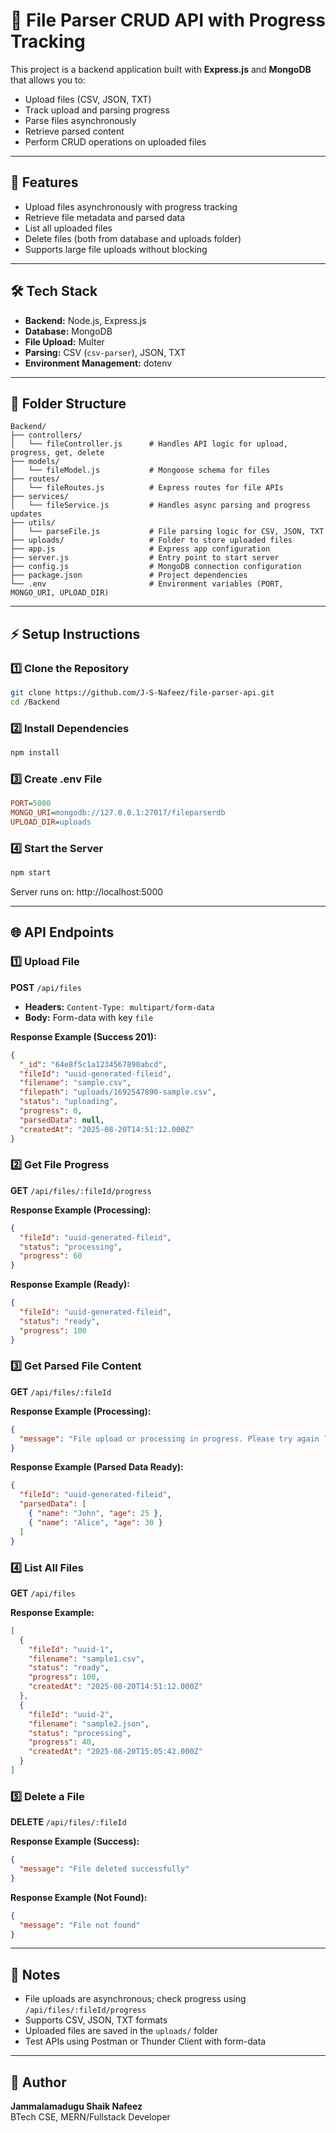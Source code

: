 # 📂 File Parser CRUD API with Progress Tracking

This project is a backend application built with **Express.js** and **MongoDB** that allows you to:

- Upload files (CSV, JSON, TXT)  
- Track upload and parsing progress  
- Parse files asynchronously  
- Retrieve parsed content  
- Perform CRUD operations on uploaded files  

---

## 🚀 Features
- Upload files asynchronously with progress tracking  
- Retrieve file metadata and parsed data  
- List all uploaded files  
- Delete files (both from database and uploads folder)  
- Supports large file uploads without blocking  

---

## 🛠️ Tech Stack
- **Backend:** Node.js, Express.js  
- **Database:** MongoDB  
- **File Upload:** Multer  
- **Parsing:** CSV (`csv-parser`), JSON, TXT  
- **Environment Management:** dotenv  

---

## 📂 Folder Structure

```
Backend/
├── controllers/
│   └── fileController.js      # Handles API logic for upload, progress, get, delete
├── models/
│   └── fileModel.js           # Mongoose schema for files
├── routes/
│   └── fileRoutes.js          # Express routes for file APIs
├── services/
│   └── fileService.js         # Handles async parsing and progress updates
├── utils/
│   └── parseFile.js           # File parsing logic for CSV, JSON, TXT
├── uploads/                   # Folder to store uploaded files
├── app.js                     # Express app configuration
├── server.js                  # Entry point to start server
├── config.js                  # MongoDB connection configuration
├── package.json               # Project dependencies
└── .env                       # Environment variables (PORT, MONGO_URI, UPLOAD_DIR)
```

---

## ⚡ Setup Instructions

### 1️⃣ **Clone the Repository**
```bash
git clone https://github.com/J-S-Nafeez/file-parser-api.git
cd /Backend
```

### 2️⃣ **Install Dependencies**
```bash
npm install
```

### 3️⃣ **Create .env File**
```ini
PORT=5000
MONGO_URI=mongodb://127.0.0.1:27017/fileparserdb
UPLOAD_DIR=uploads
```

### 4️⃣ **Start the Server**
```bash
npm start
```
Server runs on: http://localhost:5000

---

## 🌐 API Endpoints

### 1️⃣ Upload File
**POST** `/api/files`

- **Headers:** `Content-Type: multipart/form-data`
- **Body:** Form-data with key `file`

**Response Example (Success 201):**
```json
{
  "_id": "64e8f5c1a1234567890abcd",
  "fileId": "uuid-generated-fileid",
  "filename": "sample.csv",
  "filepath": "uploads/1692547890-sample.csv",
  "status": "uploading",
  "progress": 0,
  "parsedData": null,
  "createdAt": "2025-08-20T14:51:12.000Z"
}
```

### 2️⃣ Get File Progress
**GET** `/api/files/:fileId/progress`

**Response Example (Processing):**
```json
{
  "fileId": "uuid-generated-fileid",
  "status": "processing",
  "progress": 60
}
```

**Response Example (Ready):**
```json
{
  "fileId": "uuid-generated-fileid",
  "status": "ready",
  "progress": 100
}
```

### 3️⃣ Get Parsed File Content
**GET** `/api/files/:fileId`

**Response Example (Processing):**
```json
{
  "message": "File upload or processing in progress. Please try again later."
}
```

**Response Example (Parsed Data Ready):**
```json
{
  "fileId": "uuid-generated-fileid",
  "parsedData": [
    { "name": "John", "age": 25 },
    { "name": "Alice", "age": 30 }
  ]
}
```

### 4️⃣ List All Files
**GET** `/api/files`

**Response Example:**
```json
[
  {
    "fileId": "uuid-1",
    "filename": "sample1.csv",
    "status": "ready",
    "progress": 100,
    "createdAt": "2025-08-20T14:51:12.000Z"
  },
  {
    "fileId": "uuid-2",
    "filename": "sample2.json",
    "status": "processing",
    "progress": 40,
    "createdAt": "2025-08-20T15:05:42.000Z"
  }
]
```

### 5️⃣ Delete a File
**DELETE** `/api/files/:fileId`

**Response Example (Success):**
```json
{
  "message": "File deleted successfully"
}
```

**Response Example (Not Found):**
```json
{
  "message": "File not found"
}
```

---

## 📝 Notes
- File uploads are asynchronous; check progress using `/api/files/:fileId/progress`
- Supports CSV, JSON, TXT formats
- Uploaded files are saved in the `uploads/` folder
- Test APIs using Postman or Thunder Client with form-data

---

## 👤 Author
**Jammalamadugu Shaik Nafeez**  
BTech CSE, MERN/Fullstack Developer